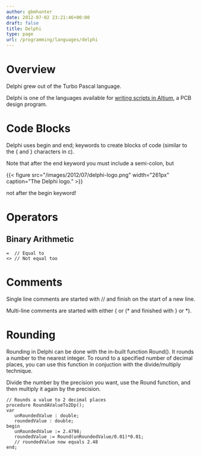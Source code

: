 ```yaml
---
author: gbmhunter
date: 2012-07-02 23:21:46+00:00
draft: false
title: Delphi
type: page
url: /programming/languages/delphi
---
```


# Overview




Delphi grew out of the Turbo Pascal language.




Delphi is one of the languages available for [writing scripts in Altium](http://blog.mbedded.ninja/electronics/other/altium/altium-scripting-and-using-the-api), a PCB design program.




# Code Blocks




Delphi uses begin and end; keywords to create blocks of code (similar to the { and } characters in c).




Note that after the end keyword you must include a semi-colon, but


{{< figure src="/images/2012/07/delphi-logo.png" width="261px" caption="The Delphi logo."  >}}


not after the begin keyword!




# Operators




## Binary Arithmetic



    
    =  // Equal to
    <> // Not equal too




# Comments




Single line comments are started with // and finish on the start of a new line.




Multi-line comments are started with either { or (* and finished with } or *).




# Rounding




Rounding in Delphi can be done with the in-built function Round(). It rounds a number to the nearest integer. To round to a specified number of decimal places, you can use this function in conjuction with the divide/multiply technique.




Divide the number by the precision you want, use the Round function, and then multiply it again by the precision.



    
    // Rounds a value to 2 decimal places
    procedure RoundAValueTo2Dp();
    var
       unRoundedValue : double;
       roundedValue : double;
    begin
       unRoundedValue := 2.4798;
       roundedValue := Round(unRoundedValue/0.01)*0.01;
       // roundedValue now equals 2.48
    end;



